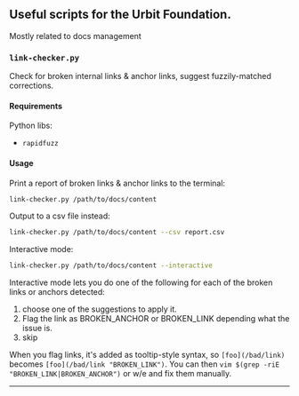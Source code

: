 ## Useful scripts for the Urbit Foundation.

Mostly related to docs management

### `link-checker.py`

Check for broken internal links & anchor links, suggest fuzzily-matched corrections.

#### Requirements

Python libs:
- `rapidfuzz`

#### Usage

Print a report of broken links & anchor links to the terminal:

```sh
link-checker.py /path/to/docs/content
```

Output to a csv file instead:

```sh
link-checker.py /path/to/docs/content --csv report.csv
```

Interactive mode:

```sh
link-checker.py /path/to/docs/content --interactive
```

Interactive mode lets you do one of the following for each of the broken links or anchors detected:

1. choose one of the suggestions to apply it.
2. Flag the link as BROKEN_ANCHOR or BROKEN_LINK depending what the issue is.
3. skip

When you flag links, it's added as tooltip-style syntax, so `[foo](/bad/link)` becomes `[foo](/bad/link "BROKEN_LINK")`. You can then `vim $(grep -riE "BROKEN_LINK|BROKEN_ANCHOR")` or w/e and fix them manually.

---
